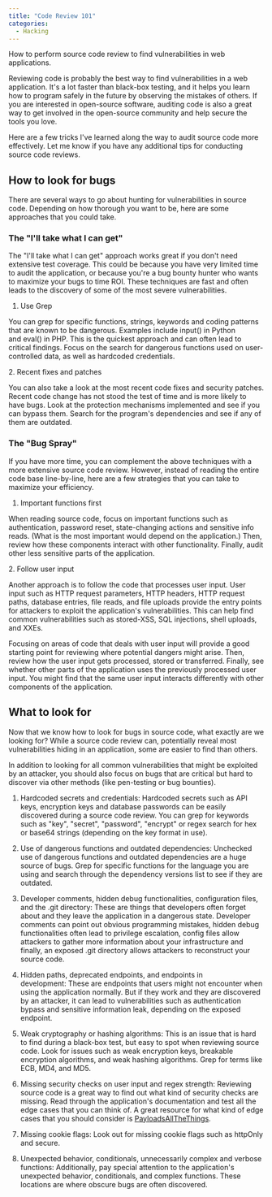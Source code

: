 ```yaml
---
title: "Code Review 101"
categories:
  - Hacking
---
```


How to perform source code review to find vulnerabilities in web applications.

Reviewing code is probably the best way to find vulnerabilities in a web application. It's a lot faster than black-box testing, and it helps you learn how to program safely in the future by observing the mistakes of others. If you are interested in open-source software, auditing code is also a great way to get involved in the open-source community and help secure the tools you love.

Here are a few tricks I've learned along the way to audit source code more effectively. Let me know if you have any additional tips for conducting source code reviews.

## How to look for bugs

There are several ways to go about hunting for vulnerabilities in source code. Depending on how thorough you want to be, here are some approaches that you could take.

### The "I'll take what I can get"

The "I'll take what I can get" approach works great if you don't need extensive test coverage. This could be because you have very limited time to audit the application, or because you're a bug bounty hunter who wants to maximize your bugs to time ROI. These techniques are fast and often leads to the discovery of some of the most severe vulnerabilities.

1. Use Grep

You can grep for specific functions, strings, keywords and coding patterns that are known to be dangerous. Examples include input() in Python and eval() in PHP. This is the quickest approach and can often lead to critical findings. Focus on the search for dangerous functions used on user-controlled data, as well as hardcoded credentials.

2. Recent fixes and patches

You can also take a look at the most recent code fixes and security patches. Recent code change has not stood the test of time and is more likely to have bugs. Look at the protection mechanisms implemented and see if you can bypass them. Search for the program's dependencies and see if any of them are outdated.

### The "Bug Spray"

If you have more time, you can complement the above techniques with a more extensive source code review. However, instead of reading the entire code base line-by-line, here are a few strategies that you can take to maximize your efficiency.

1. Important functions first

When reading source code, focus on important functions such as authentication, password reset, state-changing actions and sensitive info reads. (What is the most important would depend on the application.) Then, review how these components interact with other functionality. Finally, audit other less sensitive parts of the application.

2. Follow user input

Another approach is to follow the code that processes user input. User input such as HTTP request parameters, HTTP headers, HTTP request paths, database entries, file reads, and file uploads provide the entry points for attackers to exploit the application's vulnerabilities. This can help find common vulnerabilities such as stored-XSS, SQL injections, shell uploads, and XXEs.

Focusing on areas of code that deals with user input will provide a good starting point for reviewing where potential dangers might arise. Then, review how the user input gets processed, stored or transferred. Finally, see whether other parts of the application uses the previously processed user input. You might find that the same user input interacts differently with other components of the application.

## What to look for

Now that we know how to look for bugs in source code, what exactly are we looking for? While a source code review can, potentially reveal most vulnerabilities hiding in an application, some are easier to find than others.

In addition to looking for all common vulnerabilities that might be exploited by an attacker, you should also focus on bugs that are critical but hard to discover via other methods (like pen-testing or bug bounties).

1. Hardcoded secrets and credentials: Hardcoded secrets such as API keys, encryption keys and database passwords can be easily discovered during a source code review. You can grep for keywords such as "key", "secret", "password", "encrypt" or regex search for hex or base64 strings (depending on the key format in use).

2. Use of dangerous functions and outdated dependencies: Unchecked use of dangerous functions and outdated dependencies are a huge source of bugs. Grep for specific functions for the language you are using and search through the dependency versions list to see if they are outdated.

3. Developer comments, hidden debug functionalities, configuration files, and the .git directory: These are things that developers often forget about and they leave the application in a dangerous state. Developer comments can point out obvious programming mistakes, hidden debug functionalities often lead to privilege escalation, config files allow attackers to gather more information about your infrastructure and finally, an exposed .git directory allows attackers to reconstruct your source code.

4. Hidden paths, deprecated endpoints, and endpoints in development: These are endpoints that users might not encounter when using the application normally. But if they work and they are discovered by an attacker, it can lead to vulnerabilities such as authentication bypass and sensitive information leak, depending on the exposed endpoint.
5. Weak cryptography or hashing algorithms: This is an issue that is hard to find during a black-box test, but easy to spot when reviewing source code. Look for issues such as weak encryption keys, breakable encryption algorithms, and weak hashing algorithms. Grep for terms like ECB, MD4, and MD5.

6. Missing security checks on user input and regex strength: Reviewing source code is a great way to find out what kind of security checks are missing. Read through the application's documentation and test all the edge cases that you can think of. A great resource for what kind of edge cases that you should consider is [PayloadsAllTheThings](https://github.com/swisskyrepo/PayloadsAllTheThings).

7. Missing cookie flags: Look out for missing cookie flags such as httpOnly and secure.

8.  Unexpected behavior, conditionals, unnecessarily complex and verbose functions: Additionally, pay special attention to the application's unexpected behavior, conditionals, and complex functions. These locations are where obscure bugs are often discovered.
